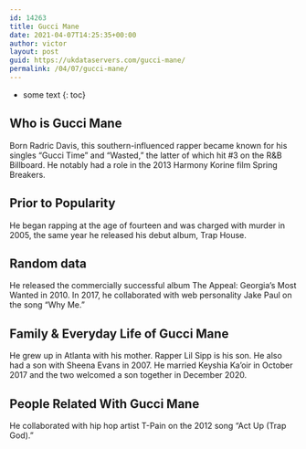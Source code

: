 ```yaml
---
id: 14263
title: Gucci Mane
date: 2021-04-07T14:25:35+00:00
author: victor
layout: post
guid: https://ukdataservers.com/gucci-mane/
permalink: /04/07/gucci-mane/
---
```


* some text
{: toc}


## Who is Gucci Mane



Born Radric Davis, this southern-influenced rapper became known for his singles &#8220;Gucci Time&#8221; and &#8220;Wasted,&#8221; the latter of which hit #3 on the R&B Billboard. He notably had a role in the 2013 Harmony Korine film Spring Breakers. 

                
                
                
## Prior to Popularity



He began rapping at the age of fourteen and was charged with murder in 2005, the same year he released his debut album, Trap House. 

                
                
                
## Random data



He released the commercially successful album The Appeal: Georgia&#8217;s Most Wanted in 2010. In 2017, he collaborated with web personality Jake Paul on the song &#8220;Why Me.&#8221;

                
                
                
## Family & Everyday Life of Gucci Mane



He grew up in Atlanta with his mother. Rapper Lil Sipp is his son. He also had a son with Sheena Evans in 2007. He married Keyshia Ka&#8217;oir in October 2017 and the two welcomed a son together in December 2020. 

                
                
                
## People Related With Gucci Mane



He collaborated with hip hop artist T-Pain on the 2012 song &#8220;Act Up (Trap God).&#8221;

                
              
            
          
          
          